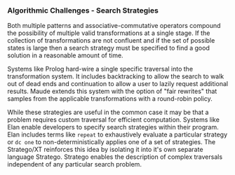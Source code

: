 
### Algorithmic Challenges - Search Strategies

Both multiple patterns and associative-commutative operators compound the possibility of multiple valid transformations at a single stage.  If the collection of transformations are not confluent and if the set of possible states is large then a search strategy must be specified to find a good solution in a reasonable amount of time.

Systems like Prolog hard-wire a single specific traversal into the transformation system.  It includes backtracking to allow the search to walk out of dead ends and continuation to allow a user to lazily request additional results.  Maude extends this system with the option of "fair rewrites" that samples from the applicable transformations with a round-robin policy.  

While these strategies are useful in the common case it may be that a problem requires custom traversal for efficient computation.  Systems like Elan enable developers to specify search strategies within their program.  Elan includes terms like `repeat` to exhaustively evaluate a particular strategy or `dc one` to non-deterministically applies one of a set of strategies.  The Stratego/XT reinforces this idea by isolating it into it's own separate language Stratego.  Stratego enables the description of complex traversals independent of any particular search problem.

